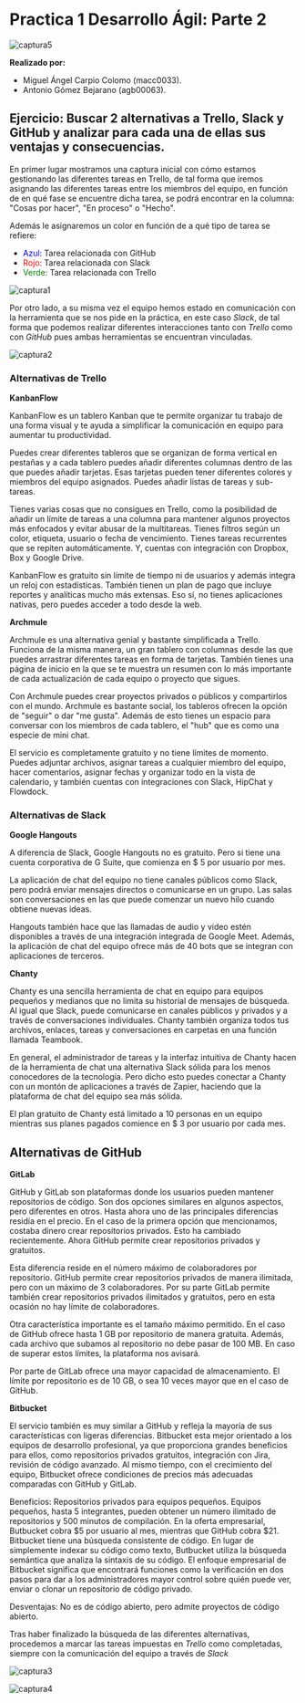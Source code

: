 
# Practica 1 Desarrollo Ágil: Parte 2                                 

![captura5](https://github.com/macc0033/Practica1DesarrolloAgilParte2/blob/Prueba/Imágenes/uja.png "Captura5")

**Realizado por:** 
- Miguel Ángel Carpio Colomo (macc0033).
- Antonio Gómez Bejarano (agb00063).

## Ejercicio: Buscar 2 alternativas a Trello, Slack y GitHub y analizar para cada una de ellas sus ventajas y consecuencias.

En primer lugar mostramos una captura inicial con cómo estamos gestionando las diferentes tareas en Trello, de tal forma que iremos asignando las diferentes tareas entre los miembros del equipo, en función de en qué fase se encuentre dicha tarea, se podrá encontrar en la columna: "Cosas por hacer", "En proceso" o "Hecho". 

Además le asignaremos un color en función de a qué tipo de tarea se refiere:
- <span style="color:blue">Azul:</span> Tarea relacionada con GitHub
- <span style="color:red">Rojo:</span> Tarea relacionada con Slack
- <span style="color:Green">Verde:</span> Tarea relacionada con Trello


![captura1](https://github.com/macc0033/Practica1DesarrolloAgilParte2/blob/Prueba/Imágenes/Trello1.PNG "Captura1")

Por otro lado, a su misma vez el equipo hemos estado en comunicación con la herramienta que se nos pide en la práctica, en este caso *Slack*, de tal forma que podemos realizar diferentes interacciones tanto con *Trello* como con *GitHub* pues ambas herramientas se encuentran vinculadas.

![captura2](https://github.com/macc0033/Practica1DesarrolloAgilParte2/blob/Prueba/Imágenes/slack1.PNG "Captura2")


### Alternativas de Trello

**KanbanFlow**

KanbanFlow es un tablero Kanban que te permite organizar tu trabajo de una forma visual y te ayuda a simplificar la comunicación en equipo para aumentar tu productividad.

Puedes crear diferentes tableros que se organizan de forma vertical en pestañas y a cada tablero puedes añadir diferentes columnas dentro de las que puedes añadir tarjetas. Esas tarjetas pueden tener diferentes colores y miembros del equipo asignados. Puedes añadir listas de tareas y sub-tareas.

Tienes varias cosas que no consigues en Trello, como la posibilidad de añadir un límite de tareas a una columna para mantener algunos proyectos más enfocados y evitar abusar de la multitareas. Tienes filtros según un color, etiqueta, usuario o fecha de vencimiento. Tienes tareas recurrentes que se repiten automáticamente. Y, cuentas con integración con Dropbox, Box y Google Drive.

KanbanFlow es gratuito sin límite de tiempo ni de usuarios y además integra un reloj con estadísticas. También tienen un plan de pago que incluye reportes y analíticas mucho más extensas. Eso sí, no tienes aplicaciones nativas, pero puedes acceder a todo desde la web.

**Archmule**

Archmule es una alternativa genial y bastante simplificada a Trello. Funciona de la misma manera, un gran tablero con columnas desde las que puedes arrastrar diferentes tareas en forma de tarjetas. También tienes una página de inicio en la que se te muestra un resumen con lo más importante de cada actualización de cada equipo o proyecto que sigues.

Con Archmule puedes crear proyectos privados o públicos y compartirlos con el mundo. Archmule es bastante social, los tableros ofrecen la opción de "seguir" o dar "me gusta". Además de esto tienes un espacio para conversar con los miembros de cada tablero, el "hub" que es como una especie de mini chat.

El servicio es completamente gratuito y no tiene límites de momento. Puedes adjuntar archivos, asignar tareas a cualquier miembro del equipo, hacer comentarios, asignar fechas y organizar todo en la vista de calendario, y también cuentas con integraciones con Slack, HipChat y Flowdock.

### Alternativas de Slack

**Google Hangouts**

A diferencia de Slack, Google Hangouts no es gratuito. Pero si tiene una cuenta corporativa de G Suite, que comienza en $ 5 por usuario por mes.

La aplicación de chat del equipo no tiene canales públicos como Slack, pero podrá enviar mensajes directos o comunicarse en un grupo. Las salas son conversaciones en las que puede comenzar un nuevo hilo cuando obtiene nuevas ideas.

Hangouts también hace que las llamadas de audio y video estén disponibles a través de una integración integrada de Google Meet. Además, la aplicación de chat del equipo ofrece más de 40 bots que se integran con aplicaciones de terceros.

**Chanty**

Chanty es una sencilla herramienta de chat en equipo para equipos pequeños y medianos que no limita su historial de mensajes de búsqueda. Al igual que Slack, puede comunicarse en canales públicos y privados y a través de conversaciones individuales. Chanty también organiza todos tus archivos, enlaces, tareas y conversaciones en carpetas en una función llamada Teambook.

En general, el administrador de tareas y la interfaz intuitiva de Chanty hacen de la herramienta de chat una alternativa Slack sólida para los menos conocedores de la tecnología. Pero dicho esto  puedes conectar a Chanty con un montón de aplicaciones a través de Zapier, haciendo que la plataforma de chat del equipo sea más sólida.

El plan gratuito de Chanty está limitado a 10 personas en un equipo mientras sus planes pagados comience en $ 3 por usuario por cada mes.

## Alternativas de GitHub

**GitLab**

GitHub y GitLab son plataformas donde los usuarios pueden mantener repositorios de código. Son dos opciones similares en algunos aspectos, pero diferentes en otros. Hasta ahora uno de las principales diferencias residía en el precio. En el caso de la primera opción que mencionamos, costaba dinero crear repositorios privados. Esto ha cambiado recientemente. Ahora GitHub permite crear repositorios privados y gratuitos. 

Esta diferencia reside en el número máximo de colaboradores por repositorio. GitHub permite crear repositorios privados de manera ilimitada, pero con un máximo de 3 colaboradores. Por su parte GitLab permite también crear repositorios privados ilimitados y gratuitos, pero en esta ocasión no hay límite de colaboradores.

Otra característica importante es el tamaño máximo permitido. En el caso de GitHub ofrece hasta 1 GB por repositorio de manera gratuita. Además, cada archivo que subamos al repositorio no debe pasar de 100 MB. En caso de superar estos límites, la plataforma nos avisará.

Por parte de GitLab ofrece una mayor capacidad de almacenamiento. El límite por repositorio es de 10 GB, o sea 10 veces mayor que en el caso de GitHub.

**Bitbucket**

El servicio también es muy similar a GitHub y refleja la mayoría de sus características con ligeras diferencias. Bitbucket esta mejor orientado a los equipos de desarrollo profesional, ya que proporciona grandes beneficios para ellos, como repositorios privados gratuitos, integración con Jira, revisión de código avanzado. Al mismo tiempo, con el crecimiento del equipo, Bitbucket ofrece condiciones de precios más adecuadas comparadas con GitHub y GitLab. 

Beneficios: Repositorios privados para equipos pequeños. Equipos pequeños, hasta 5 integrantes, pueden obtener un número ilimitado de repositorios y 500 minutos de compilación. En la oferta empresarial, Butbucket cobra $5 por usuario al mes, mientras que GitHub cobra $21.
Bitbucket tiene una búsqueda consistente de código. En lugar de simplemente indexar su código como texto, Butbucket utiliza la búsqueda semántica que analiza la sintaxis de su código.
El enfoque empresarial de Bitbucket significa que encontrará funciones como la verificación en dos pasos para dar a los administradores mayor control sobre quién puede ver, enviar o clonar un repositorio de código privado.

Desventajas: No es de código abierto, pero admite proyectos de código abierto.





Tras haber finalizado la búsqueda de las diferentes alternativas, procedemos a marcar las tareas impuestas en *Trello* como completadas, siempre con la comunicación del equipo a través de *Slack*

![captura3](https://github.com/macc0033/Practica1DesarrolloAgilParte2/blob/Prueba/Imágenes/Trello2.PNG "Captura3")

![captura4](https://github.com/macc0033/Practica1DesarrolloAgilParte2/blob/Prueba/Imágenes/slack2.PNG "Captura4")
